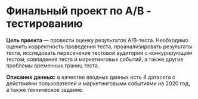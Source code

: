 # Финальный проект по А/В - тестированию
**Цель проекта —** провести оценку результатов A/B-теста. Необходимо оценить корректность проведения теста, проанализировать результаты теста, исследовать пересечение тестовой аудитории с конкурирующим тестом, совпадение теста и маркетинговых событий, а также другие проблемы временных границ теста.

**Описание данных:** в качестве вводных данных есть 4 датасета с действиями пользователей и маркетинговыми событиями на 2020 год, а также техническое задание.
